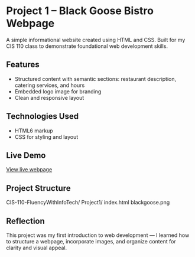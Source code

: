 # Project 1 – Black Goose Bistro Webpage

A simple informational website created using HTML and CSS. Built for my CIS 110 class to demonstrate foundational web development skills.

## Features
- Structured content with semantic sections: restaurant description, catering services, and hours
- Embedded logo image for branding
- Clean and responsive layout 

## Technologies Used
- HTML6 markup
- CSS for styling and layout

## Live Demo
[View live webpage](https://uo-cit-drewlesh.github.io/CIS-110-FluencyWithInfoTech/Project1/)

## Project Structure
CIS-110-FluencyWithInfoTech/
  Project1/
    index.html
    blackgoose.png  

## Reflection
This project was my first introduction to web development — I learned how to structure a webpage, incorporate images, and organize content for clarity and visual appeal.
